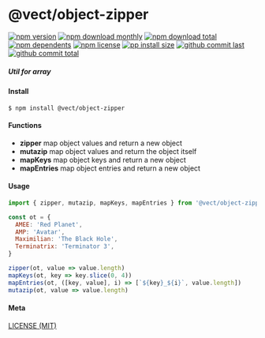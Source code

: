 # @vect/object-zipper

[![npm version][badge-npm-version]][url-npm]
[![npm download monthly][badge-npm-download-monthly]][url-npm]
[![npm download total][badge-npm-download-total]][url-npm]
[![npm dependents][badge-npm-dependents]][url-github]
[![npm license][badge-npm-license]][url-npm]
[![pp install size][badge-pp-install-size]][url-pp]
[![github commit last][badge-github-last-commit]][url-github]
[![github commit total][badge-github-commit-count]][url-github]

[//]: <> (Shields)
[badge-npm-version]: https://flat.badgen.net/npm/v/@vect/object-zipper
[badge-npm-download-monthly]: https://flat.badgen.net/npm/dm/@vect/object-zipper
[badge-npm-download-total]:https://flat.badgen.net/npm/dt/@vect/object-zipper
[badge-npm-dependents]: https://flat.badgen.net/npm/dependents/@vect/object-zipper
[badge-npm-license]: https://flat.badgen.net/npm/license/@vect/object-zipper
[badge-pp-install-size]: https://flat.badgen.net/packagephobia/install/@vect/object-zipper
[badge-github-last-commit]: https://flat.badgen.net/github/last-commit/hoyeungw/vect
[badge-github-commit-count]: https://flat.badgen.net/github/commits/hoyeungw/vect

[//]: <> (Link)
[url-npm]: https://npmjs.org/package/@vect/object-zipper
[url-pp]: https://packagephobia.now.sh/result?prev=@vect/object-zipper
[url-github]: https://github.com/hoyeungw/vect

##### Util for array

#### Install
```console
$ npm install @vect/object-zipper
```

#### Functions

- **zipper** map object values and return a new object
- **mutazip** map object values and return the object itself
- **mapKeys** map object keys and return a new object
- **mapEntries** map object entries and return a new object

#### Usage
```js
import { zipper, mutazip, mapKeys, mapEntries } from '@vect/object-zipper'

const ot = {
  AMEE: 'Red Planet',
  AMP: 'Avatar',
  Maximilian: 'The Black Hole',
  Terminatrix: 'Terminator 3',
}

zipper(ot, value => value.length)
mapKeys(ot, key => key.slice(0, 4))
mapEntries(ot, ([key, value], i) => [`${key}_${i}`, value.length])
mutazip(ot, value => value.length)
```

#### Meta
[LICENSE (MIT)](LICENSE)
